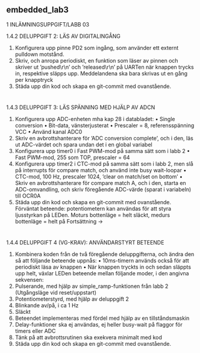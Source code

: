 ## embedded_lab3

1 INLÄMNINGSUPPGIFT/LABB 03

1.4.2 DELUPPGIFT 2: LÄS AV DIGITALINGÅNG
  1. Konfigurera upp pinne PD2 som ingång, som använder ett externt pulldown motstånd.
  2. Skriv, och anropa periodiskt, en funktion som läser av pinnen och skriver ut ’pushed\r\n’ och ’released\r\n’ på UARTen när knappen trycks in, respektive släpps upp. Meddelandena ska bara skrivas ut en gång per knapptryck
  3. Städa upp din kod och skapa en git-commit med ovanstående.
#
1.4.3 DELUPPGIFT 3: LÄS SPÄNNING MED HJÄLP AV ADCN
1. Konfigurera upp ADC-enheten mha kap 28 i databladet:
• Single conversion
• Bit-data, vänsterjusterat
• Prescaler = 8, referensspänning VCC
• Använd kanal ADC0
2. Skriv en avbrottshanterare för ’ADC conversion complete’, och i den, läs ut ADC-värdet och spara undan det i en global variabel
3. Konfigurera upp timer0 i Fast PWM-mod på samma sätt som i labb 2
• Fast PWM-mod, 255 som TOP, prescaler = 64
4. Konfigurera upp timer2 i CTC-mod på samma sätt som i labb 2, men slå på interrupts för compare match, och använd inte busy wait-loopar
• CTC-mod, 100 Hz, prescaler 1024, ’clear on match/set on bottom’
• Skriv en avbrottshanterare för compare match A, och i den, starta en ADC-omvandling, och skriv föregående ADC-värde (sparat i variabeln) till OCR0A
5. Städa upp din kod och skapa en git-commit med ovanstående.
Förväntat beteende: potentiometern kan användas för att styra ljusstyrkan på LEDen. Moturs bottenläge = helt släckt, medurs bottenläge = helt på
Fortsättning →
#
1.4.4 DELUPPGIFT 4 (VG-KRAV): ANVÄNDARSTYRT BETEENDE
1. Kombinera koden från de två föregående deluppgifterna, och ändra den så att följande beteende uppnås:
• 10ms-timern används också för att periodiskt läsa av knappen
• När knappen tryckts in och sedan släppts upp helt, växlar LEDen beteende mellan följande moder, i den angivna sekvensen:
1. Pulserande, med hjälp av simple_ramp-funktionen från labb 2 (Utgångsläge vid reset/uppstart)
2. Potentiometerstyrd, med hjälp av deluppgift 2
3. Blinkande av/på, i ca 1 Hz
4. Släckt
2. Beteendet implementeras med fördel med hjälp av en tillståndsmaskin
3. Delay-funktioner ska ej användas, ej heller busy-wait på flaggor för timers eller ADC
4. Tänk på att avbrottsrutinen ska exekvera minimalt med kod
5. Städa upp din kod och skapa en git-commit med ovanstående.
